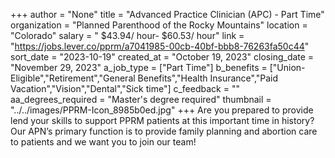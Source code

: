 +++
author = "None"
title = "Advanced Practice Clinician (APC)  - Part Time"
organization = "Planned Parenthood of the Rocky Mountains"
location = "Colorado"
salary = " $43.94/ hour- $60.53/ hour"
link = "https://jobs.lever.co/pprm/a7041985-00cb-40bf-bbb8-76263fa50c44"
sort_date = "2023-10-19"
created_at = "October 19, 2023"
closing_date = "November 29, 2023"
a_job_type = ["Part Time"]
b_benefits = ["Union-Eligible","Retirement","General Benefits","Health Insurance","Paid Vacation","Vision","Dental","Sick time"]
c_feedback = ""
aa_degrees_required = "Master's degree required"
thumbnail = "../../images/PPRM-Icon_8985b0ed.jpg"
+++
Are you prepared to provide lend your skills to support PPRM patients at this important time in history? Our APN’s primary function is to provide family planning and abortion care to patients and we want you to join our team!